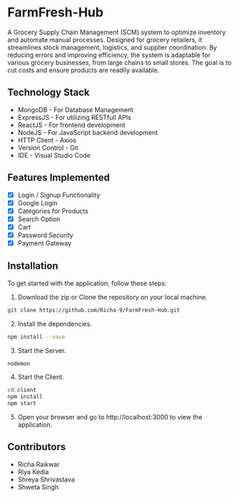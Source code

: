 # FarmFresh-Hub

A Grocery Supply Chain Management (SCM) system to optimize inventory and automate manual processes. Designed for grocery retailers, it streamlines stock management, logistics, and supplier coordination. By reducing errors and improving efficiency, the system is adaptable for various grocery businesses, from large chains to small stores. The goal is to cut costs and ensure products are readily available.

## Technology Stack
* MongoDB - For Database Management
* ExpressJS - For utilizing RESTfull APIs
* ReactJS - For frontend development
* NodeJS - For JavaScript backend development
* HTTP Client - Axios
* Version Control - Git
* IDE - Visual Studio Code

## Features Implemented
- [x] Login / Signup Functionality 
- [x] Google Login
- [x] Categories for Products
- [x] Search Option
- [x] Cart
- [x] Password Security
- [x] Payment Gateway

## Installation
To get started with the application, follow these steps:

1. Download the zip or Clone the repository on your local machine.
```sh
git clone https://github.com/Richa-9/FarmFresh-Hub.git
```
2. Install the dependencies.
```sh
npm install --save
```
3. Start the Server.
```sh
nodemon
```
4. Start the Client.
```sh
cd client
npm install
npm start
```
5. Open your browser and go to http://localhost:3000 to view the application.

## Contributors
- Richa Raikwar
- Riya Kedia
- Shreya Shrivastava
- Shweta Singh
